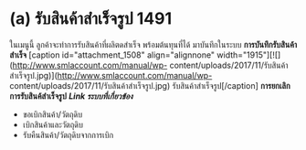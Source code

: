 # (a)	รับสินค้าสำเร็จรูป  1491

ในเมนูนี้ ลูกค้าจะทำการรับสินค้าที่ผลิตดสำเร็จ พร้อมต้นทุนที่ได้
มาบันทึกในระบบ **การบันทึกรับสินค้าสำเร็จ** [caption id="attachment_1508"
align="alignnone" width="1915"][![](http://www.smlaccount.com/manual/wp-
content/uploads/2017/11/รับสินค้าสำเร็จรูป.jpg)](http://www.smlaccount.com/manual/wp-
content/uploads/2017/11/รับสินค้าสำเร็จรูป.jpg) รับสินค้าสำเร็จรูป[/caption]
**การยกเลิกการรับสินค้สำเร็จรูป**     _**Link ระบบที่เกี่ยวข้อง**_

  * ขอเบิกสินค้า/วัตถุดิบ
  * เบิกสินค้าและวัตถุดิบ
  * รับคืนสินค้า/วัตถุดิบจากการเบิก



